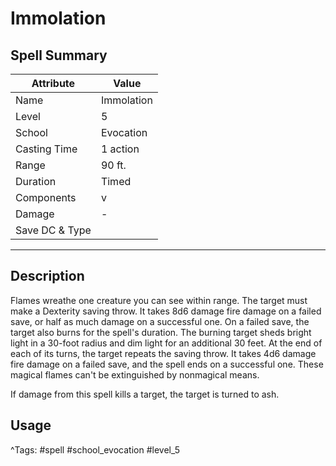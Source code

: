 # Immolation

## Spell Summary

| Attribute        | Value                  |
|------------------|------------------------|
| Name             | Immolation                 |
| Level            | 5                |
| School           | Evocation          |
| Casting Time     | 1 action              |
| Range            | 90 ft.            |
| Duration         | Timed             |
| Components       | v             |
| Damage           | -               |
| Save DC & Type   |              |

---

## Description

Flames wreathe one creature you can see within range. The target must make a Dexterity saving throw. It takes 8d6 damage fire damage on a failed save, or half as much damage on a successful one. On a failed save, the target also burns for the spell's duration. The burning target sheds bright light in a 30-foot radius and dim light for an additional 30 feet. At the end of each of its turns, the target repeats the saving throw. It takes 4d6 damage fire damage on a failed save, and the spell ends on a successful one. These magical flames can't be extinguished by nonmagical means.

If damage from this spell kills a target, the target is turned to ash.

## Usage


^Tags: #spell #school_evocation #level_5